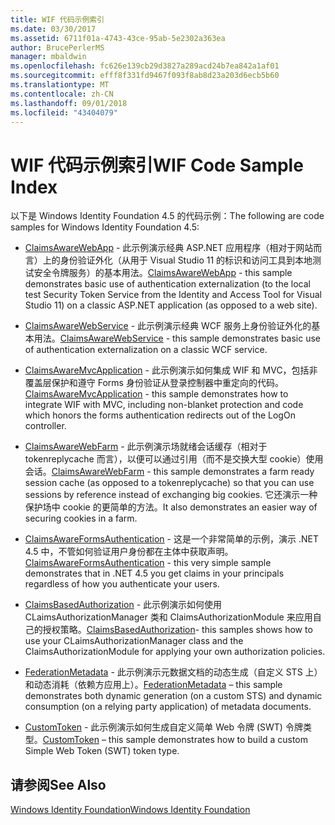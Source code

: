```yaml
---
title: WIF 代码示例索引
ms.date: 03/30/2017
ms.assetid: 6711f01a-4743-43ce-95ab-5e2302a363ea
author: BrucePerlerMS
manager: mbaldwin
ms.openlocfilehash: fc626e139cb29d3827a289acd24b7ea842a1af01
ms.sourcegitcommit: efff8f331fd9467f093f8ab8d23a203d6ecb5b60
ms.translationtype: MT
ms.contentlocale: zh-CN
ms.lasthandoff: 09/01/2018
ms.locfileid: "43404079"
---
```

# <a name="wif-code-sample-index"></a><span data-ttu-id="4bfda-102">WIF 代码示例索引</span><span class="sxs-lookup"><span data-stu-id="4bfda-102">WIF Code Sample Index</span></span>
<span data-ttu-id="4bfda-103">以下是 Windows Identity Foundation 4.5 的代码示例：</span><span class="sxs-lookup"><span data-stu-id="4bfda-103">The following are code samples for Windows Identity Foundation 4.5:</span></span>  
  
-   <span data-ttu-id="4bfda-104">[ClaimsAwareWebApp](https://go.microsoft.com/fwlink/?LinkID=248405) - 此示例演示经典 ASP.NET 应用程序（相对于网站而言）上的身份验证外化（从用于 Visual Studio 11 的标识和访问工具到本地测试安全令牌服务）的基本用法。</span><span class="sxs-lookup"><span data-stu-id="4bfda-104">[ClaimsAwareWebApp](https://go.microsoft.com/fwlink/?LinkID=248405) - this sample demonstrates basic use of authentication externalization (to the local test Security Token Service from the Identity and Access Tool for Visual Studio 11) on a classic ASP.NET application (as opposed to a web site).</span></span>  
  
-   <span data-ttu-id="4bfda-105">[ClaimsAwareWebService](https://go.microsoft.com/fwlink/?LinkID=248406) - 此示例演示经典 WCF 服务上身份验证外化的基本用法。</span><span class="sxs-lookup"><span data-stu-id="4bfda-105">[ClaimsAwareWebService](https://go.microsoft.com/fwlink/?LinkID=248406) - this sample demonstrates basic use of authentication externalization on a classic WCF service.</span></span>  
  
-   <span data-ttu-id="4bfda-106">[ClaimsAwareMvcApplication](https://go.microsoft.com/fwlink/?LinkID=248407) - 此示例演示如何集成 WIF 和 MVC，包括非覆盖层保护和遵守 Forms 身份验证从登录控制器中重定向的代码。</span><span class="sxs-lookup"><span data-stu-id="4bfda-106">[ClaimsAwareMvcApplication](https://go.microsoft.com/fwlink/?LinkID=248407) - this sample demonstrates how to integrate WIF with MVC, including non-blanket protection and code which honors the forms authentication redirects out of the LogOn controller.</span></span>  
  
-   <span data-ttu-id="4bfda-107">[ClaimsAwareWebFarm](https://go.microsoft.com/fwlink/?LinkID=248408) - 此示例演示场就绪会话缓存（相对于 tokenreplycache 而言），以便可以通过引用（而不是交换大型 cookie）使用会话。</span><span class="sxs-lookup"><span data-stu-id="4bfda-107">[ClaimsAwareWebFarm](https://go.microsoft.com/fwlink/?LinkID=248408) - this sample demonstrates a farm ready session cache (as opposed to a tokenreplycache) so that you can use sessions by reference instead of exchanging big cookies.</span></span> <span data-ttu-id="4bfda-108">它还演示一种保护场中 cookie 的更简单的方法。</span><span class="sxs-lookup"><span data-stu-id="4bfda-108">It also demonstrates an easier way of securing cookies in a farm.</span></span>  
  
-   <span data-ttu-id="4bfda-109">[ClaimsAwareFormsAuthentication](https://go.microsoft.com/fwlink/?LinkID=248409) - 这是一个非常简单的示例，演示 .NET 4.5 中，不管如何验证用户身份都在主体中获取声明。</span><span class="sxs-lookup"><span data-stu-id="4bfda-109">[ClaimsAwareFormsAuthentication](https://go.microsoft.com/fwlink/?LinkID=248409) - this very simple sample demonstrates that in .NET 4.5 you get claims in your principals regardless of how you authenticate your users.</span></span>  
  
-   <span data-ttu-id="4bfda-110">[ClaimsBasedAuthorization](https://go.microsoft.com/fwlink/?LinkID=248410) - 此示例演示如何使用 CLaimsAuthorizationManager 类和 ClaimsAuthorizationModule 来应用自己的授权策略。</span><span class="sxs-lookup"><span data-stu-id="4bfda-110">[ClaimsBasedAuthorization](https://go.microsoft.com/fwlink/?LinkID=248410)- this samples shows how to use your CLaimsAuthorizationManager class and the ClaimsAuthorizationModule for applying your own authorization policies.</span></span>  
  
-   <span data-ttu-id="4bfda-111">[FederationMetadata](https://go.microsoft.com/fwlink/?LinkID=248411) - 此示例演示元数据文档的动态生成（自定义 STS 上）和动态消耗（依赖方应用上）。</span><span class="sxs-lookup"><span data-stu-id="4bfda-111">[FederationMetadata](https://go.microsoft.com/fwlink/?LinkID=248411) – this sample demonstrates both dynamic generation (on a custom STS) and dynamic consumption (on a relying party application) of metadata documents.</span></span>  
  
-   <span data-ttu-id="4bfda-112">[CustomToken](https://go.microsoft.com/fwlink/?LinkID=248412) - 此示例演示如何生成自定义简单 Web 令牌 (SWT) 令牌类型。</span><span class="sxs-lookup"><span data-stu-id="4bfda-112">[CustomToken](https://go.microsoft.com/fwlink/?LinkID=248412) – this sample demonstrates how to build a custom Simple Web Token (SWT) token type.</span></span>  
  
## <a name="see-also"></a><span data-ttu-id="4bfda-113">请参阅</span><span class="sxs-lookup"><span data-stu-id="4bfda-113">See Also</span></span>  
 [<span data-ttu-id="4bfda-114">Windows Identity Foundation</span><span class="sxs-lookup"><span data-stu-id="4bfda-114">Windows Identity Foundation</span></span>](../../../docs/framework/security/index.md)
